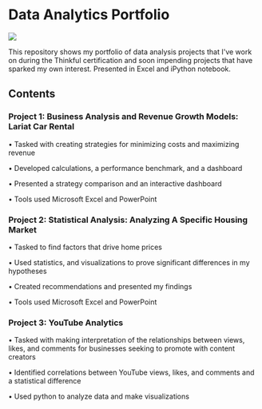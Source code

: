 # Data Analytics Portfolio

<p align=”center”>
<a href=https://www.linkedin.com/in/adriansealy/>
<img src=https://img.shields.io/badge/-LinkedIn-blue?style=plastic&logo=linkedin>
</a>
</p> 

This repository shows my portfolio of data analysis projects that I've work on during the Thinkful certification and soon impending projects that have sparked my own interest. Presented in Excel and iPython notebook.

## Contents

### Project 1: Business Analysis and Revenue Growth Models: Lariat Car Rental

•	Tasked with creating strategies for minimizing costs and maximizing revenue

•	Developed calculations, a performance benchmark, and a dashboard  

•	Presented a strategy comparison and an interactive dashboard

•	Tools used Microsoft Excel and PowerPoint

### Project 2: Statistical Analysis: Analyzing A Specific Housing Market

•	Tasked to find factors that drive home prices

•	Used statistics, and visualizations to prove significant differences in my hypotheses

•	Created recommendations and presented my findings

•	Tools used Microsoft Excel and PowerPoint

### Project 3: YouTube Analytics

•	Tasked with making interpretation of the relationships between views, likes, and comments for businesses seeking to promote with content creators

•	Identified correlations between YouTube views, likes, and comments and a statistical difference

•	Used python to analyze data and make visualizations
